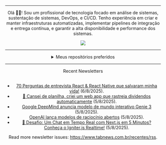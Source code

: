 <div align="center">
<hr>
<p>Olá 👋🏾! Sou um profissional de tecnologia focado em análise de sistemas, sustentação de sistemas, DevOps, e CI/CD. Tenho experiência em criar e manter infraestruturas automatizadas, implementar pipelines de integração e entrega contínua, e garantir a alta disponibilidade e performance dos sistemas.</p>
  <img src="https://media.giphy.com/media/yAGIvCiwPJn5C/giphy.gif">
<hr>
  <details>
  <summary>Meus repositórios preferidos</summary>
  <br />
  Alguns dos meus melhores repositórios:
  <br />
<br />
  <ul><li><a href=https://github.com/commitgeist/aluratube target="_blank" rel="noopener noreferrer">commitgeist/aluratube</a> (<b>0</b> ✨ and <b>0</b> 🍴): Aluratube - Desenvolvido durante a imersão React da Alura no final de 2022</li><li><a href=https://github.com/commitgeist/nlw-ia target="_blank" rel="noopener noreferrer">commitgeist/nlw-ia</a> (<b>0</b> ✨ and <b>0</b> 🍴): Projeto desenvolvido durante a NLW IA - Usando a API da OPENAI</li><li><a href=https://github.com/commitgeist/nlw-journey-ia target="_blank" rel="noopener noreferrer">commitgeist/nlw-journey-ia</a> (<b>0</b> ✨ and <b>0</b> 🍴): NLW IA - Agent de viagens usando python + langchain + GPT</li>
<li>More coming soon :).</li>
</ul>
  </details>
  <hr/>
    <summary>Recent Newsletters</summary>
  <br />
  <ul>
    <li><a href=https://www.tabnews.com.br/Dheph/70-perguntas-de-entrevista-react-e-react-native-que-salvaram-minha-vida target="_blank" rel="noopener noreferrer">70 Perguntas de entrevista React & React Native que salvaram minha vida!</a> (6/8/2025).</li><li><a href=https://www.tabnews.com.br/brunopapa/criei-um-web-app-para-rastrear-dividendos-de-forma-automatica target="_blank" rel="noopener noreferrer">💸 Cansei de planilha, criei um web app que rastreia dividendos automaticamente</a> (5/8/2025).</li><li><a href=https://www.tabnews.com.br/NewsletterOficial/google-deepmind-anuncia-modelo-de-mundo-interativo-genie-3 target="_blank" rel="noopener noreferrer">Google DeepMind anuncia modelo de mundo interativo Genie 3</a> (5/8/2025).</li><li><a href=https://www.tabnews.com.br/NewsletterOficial/openai-lanca-modelos-de-raciocinio-abertos target="_blank" rel="noopener noreferrer">OpenAI lança modelos de raciocínio abertos</a> (5/8/2025).</li><li><a href=https://www.tabnews.com.br/felipebarcelospro/desafio-um-chat-em-tempo-real-com-next-js-em-5-minutos-conheca-o-igniter-js-realtime target="_blank" rel="noopener noreferrer">🚀 Desafio: Um Chat em Tempo Real com Next.js em 5 Minutos? Conheça o Igniter.js Realtime!</a> (5/8/2025).</li>
  </ul>
<p>Read more newsletter issues: <a href="https://www.tabnews.com.br/recentes/rss">https://www.tabnews.com.br/recentes/rss</a>.</p>
  </details>
